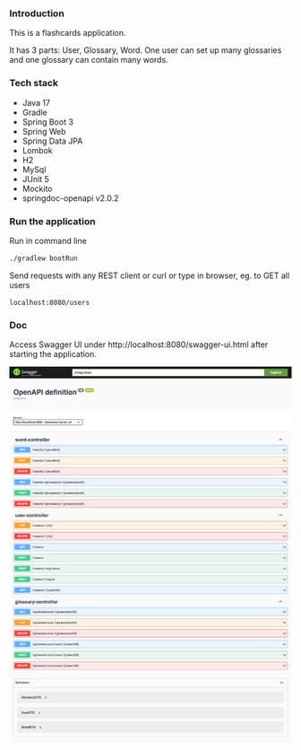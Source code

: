 ### Introduction
This is a flashcards application.

It has 3 parts: User, Glossary, Word. 
One user can set up many glossaries and one glossary can contain many words.

### Tech stack
* Java 17
* Gradle
* Spring Boot 3
* Spring Web
* Spring Data JPA
* Lombok
* H2
* MySql
* JUnit 5
* Mockito
* springdoc-openapi v2.0.2

### Run the application
Run in command line
```bash
./gradlew bootRun
```
Send requests with any REST client or curl or type in browser, 
eg. to GET all users
```
localhost:8080/users
```

### Doc
Access Swagger UI under http://localhost:8080/swagger-ui.html after starting the application.

![API in Swagger UI](SwaggerUI.png)